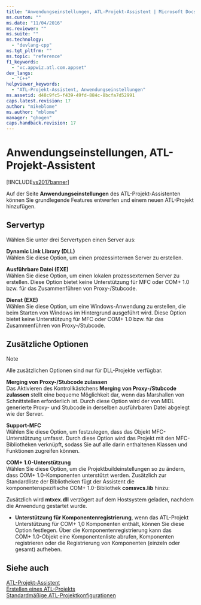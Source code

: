 ```yaml
---
title: "Anwendungseinstellungen, ATL-Projekt-Assistent | Microsoft Docs"
ms.custom: ""
ms.date: "11/04/2016"
ms.reviewer: ""
ms.suite: ""
ms.technology: 
  - "devlang-cpp"
ms.tgt_pltfrm: ""
ms.topic: "reference"
f1_keywords: 
  - "vc.appwiz.atl.com.appset"
dev_langs: 
  - "C++"
helpviewer_keywords: 
  - "ATL-Projekt-Assistent, Anwendungseinstellungen"
ms.assetid: d48c9fc5-f439-49fd-884c-8bcfa7d52991
caps.latest.revision: 17
author: "mikeblome"
ms.author: "mblome"
manager: "ghogen"
caps.handback.revision: 17
---
```

# Anwendungseinstellungen, ATL-Projekt-Assistent
[!INCLUDE[vs2017banner](../../assembler/inline/includes/vs2017banner.md)]

Auf der Seite **Anwendungseinstellungen** des ATL\-Projekt\-Assistenten können Sie grundlegende Features entwerfen und einem neuen ATL\-Projekt hinzufügen.  
  
## Servertyp  
 Wählen Sie unter drei Servertypen einen Server aus:  
  
 **Dynamic Link Library \(DLL\)**  
 Wählen Sie diese Option, um einen prozessinternen Server zu erstellen.  
  
 **Ausführbare Datei \(EXE\)**  
 Wählen Sie diese Option, um einen lokalen prozessexternen Server zu erstellen.  Diese Option bietet keine Unterstützung für MFC oder COM\+ 1.0 bzw.  für das Zusammenführen von Proxy\-\/Stubcode.  
  
 **Dienst \(EXE\)**  
 Wählen Sie diese Option, um eine Windows\-Anwendung zu erstellen, die beim Starten von Windows im Hintergrund ausgeführt wird.  Diese Option bietet keine Unterstützung für MFC oder COM\+ 1.0 bzw. für das Zusammenführen von Proxy\-\/Stubcode.  
  
## Zusätzliche Optionen  
  
> [!NOTE]
>  Alle zusätzlichen Optionen sind nur für DLL\-Projekte verfügbar.  
  
 **Merging von Proxy\-\/Stubcode zulassen**  
 Das Aktivieren des Kontrollkästchens **Merging von Proxy\-\/Stubcode zulassen** stellt eine bequeme Möglichkeit dar, wenn das Marshallen von Schnittstellen erforderlich ist.  Durch diese Option wird der von MIDL generierte Proxy\- und Stubcode in derselben ausführbaren Datei abgelegt wie der Server.  
  
 **Support\-MFC**  
 Wählen Sie diese Option, um festzulegen, dass das Objekt MFC\-Unterstützung umfasst.  Durch diese Option wird das Projekt mit den MFC\-Bibliotheken verknüpft, sodass Sie auf alle darin enthaltenen Klassen und Funktionen zugreifen können.  
  
 **COM\+ 1.0\-Unterstützung**  
 Wählen Sie diese Option, um die Projektbuildeinstellungen so zu ändern, dass COM\+ 1.0\-Komponenten unterstützt werden.  Zusätzlich zur Standardliste der Bibliotheken fügt der Assistent die komponentenspezifische COM\+ 1.0\-Bibliothek **comsvcs.lib** hinzu:  
  
 Zusätzlich wird **mtxex.dll** verzögert auf dem Hostsystem geladen, nachdem die Anwendung gestartet wurde.  
  
-   **Unterstützung für Komponentenregistrierung**, wenn das ATL\-Projekt Unterstützung für COM\+ 1,0 Komponenten enthält, können Sie diese Option festlegen.  Über die Komponentenregistrierung kann das COM\+ 1.0\-Objekt eine Komponentenliste abrufen, Komponenten registrieren oder die Registrierung von Komponenten \(einzeln oder gesamt\) aufheben.  
  
## Siehe auch  
 [ATL\-Projekt\-Assistent](../../atl/reference/atl-project-wizard.md)   
 [Erstellen eines ATL\-Projekts](../../atl/reference/creating-an-atl-project.md)   
 [Standardmäßige ATL\-Projektkonfigurationen](../../atl/reference/default-atl-project-configurations.md)